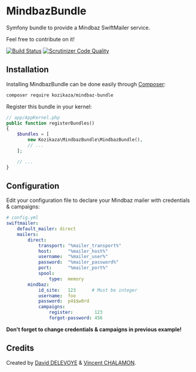 # MindbazBundle

Symfony bundle to provide a Mindbaz SwiftMailer service.

Feel free to contribute on it!

[![Build Status](https://travis-ci.org/Kozikaza/MindbazBundle.svg?branch=master)](https://travis-ci.org/Kozikaza/MindbazBundle)
[![Scrutinizer Code Quality](https://scrutinizer-ci.com/g/Kozikaza/MindbazBundle/badges/quality-score.png?b=master)](https://scrutinizer-ci.com/g/Kozikaza/MindbazBundle/?branch=master)

## Installation

Installing MindbazBundle can be done easily through [Composer](https://getcomposer.org/):

```bash
composer require kozikaza/mindbaz-bundle
```

Register this bundle in your kernel:

```php
// app/AppKernel.php
public function registerBundles()
{
    $bundles = [
        new Kozikaza\MindbazBundle\MindbazBundle(),
        // ...
    ];

    // ...
}
```

## Configuration

Edit your configuration file to declare your Mindbaz mailer with credentials & campaigns:

```yml
# config.yml
swiftmailer:
    default_mailer: direct
    mailers:
        direct:
            transport: "%mailer_transport%"
            host:      "%mailer_host%"
            username:  "%mailer_user%"
            password:  "%mailer_password%"
            port:      "%mailer_port%"
            spool:
                type:  memory
        mindbaz:
            id_site:   123      # Must be integer
            username:  foo
            password:  p4$$w0rd
            campaigns:
                register:        123
                forgot-password: 456
```

**Don't forget to change credentials & campaigns in previous example!**

## Credits

Created by [David DELEVOYE](https://github.com/daviddlv/) & [Vincent CHALAMON](https://github.com/vincentchalamon/).
